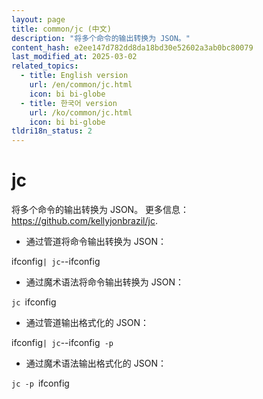 ```yaml
---
layout: page
title: common/jc (中文)
description: "将多个命令的输出转换为 JSON。"
content_hash: e2ee147d782dd8da18bd30e52602a3ab0bc80079
last_modified_at: 2025-03-02
related_topics:
  - title: English version
    url: /en/common/jc.html
    icon: bi bi-globe
  - title: 한국어 version
    url: /ko/common/jc.html
    icon: bi bi-globe
tldri18n_status: 2
---
```

# jc

将多个命令的输出转换为 JSON。
更多信息：<https://github.com/kellyjonbrazil/jc>.

- 通过管道将命令输出转换为 JSON：

<span class="tldr-var badge badge-pill bg-dark-lm bg-white-dm text-white-lm text-dark-dm font-weight-bold">ifconfig</span>` | jc `<span class="tldr-var badge badge-pill bg-dark-lm bg-white-dm text-white-lm text-dark-dm font-weight-bold">--ifconfig</span>

- 通过魔术语法将命令输出转换为 JSON：

`jc `<span class="tldr-var badge badge-pill bg-dark-lm bg-white-dm text-white-lm text-dark-dm font-weight-bold">ifconfig</span>

- 通过管道输出格式化的 JSON：

<span class="tldr-var badge badge-pill bg-dark-lm bg-white-dm text-white-lm text-dark-dm font-weight-bold">ifconfig</span>` | jc `<span class="tldr-var badge badge-pill bg-dark-lm bg-white-dm text-white-lm text-dark-dm font-weight-bold">--ifconfig</span>` -p`

- 通过魔术语法输出格式化的 JSON：

`jc -p `<span class="tldr-var badge badge-pill bg-dark-lm bg-white-dm text-white-lm text-dark-dm font-weight-bold">ifconfig</span>
